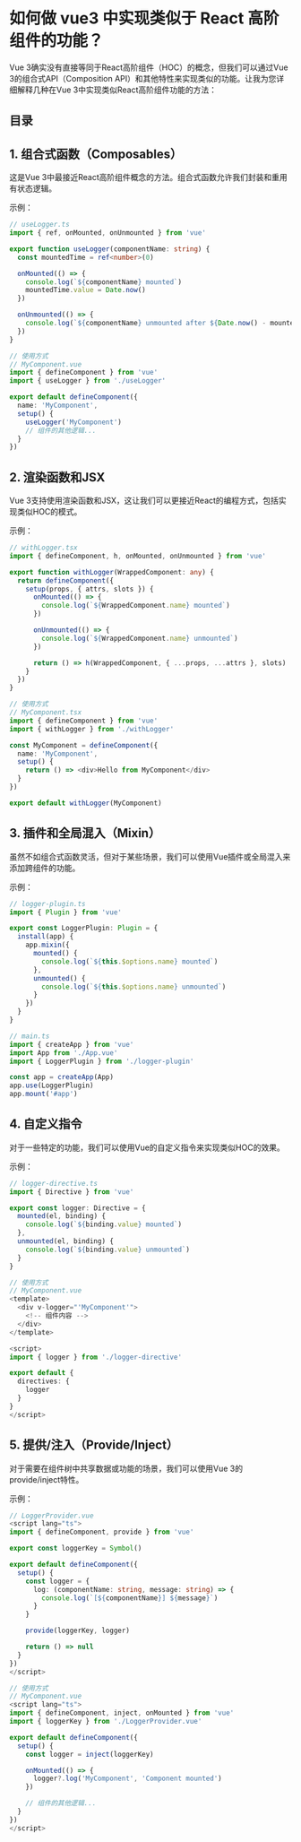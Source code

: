 
# 如何做 vue3 中实现类似于 React 高阶组件的功能？


Vue 3确实没有直接等同于React高阶组件（HOC）的概念，但我们可以通过Vue 3的组合式API（Composition API）和其他特性来实现类似的功能。让我为您详细解释几种在Vue 3中实现类似React高阶组件功能的方法：


## 目录
<!-- toc -->
 ## 1. 组合式函数（Composables） 

这是Vue 3中最接近React高阶组件概念的方法。组合式函数允许我们封装和重用有状态逻辑。

示例：

```typescript
// useLogger.ts
import { ref, onMounted, onUnmounted } from 'vue'

export function useLogger(componentName: string) {
  const mountedTime = ref<number>(0)

  onMounted(() => {
    console.log(`${componentName} mounted`)
    mountedTime.value = Date.now()
  })

  onUnmounted(() => {
    console.log(`${componentName} unmounted after ${Date.now() - mountedTime.value}ms`)
  })
}

// 使用方式
// MyComponent.vue
import { defineComponent } from 'vue'
import { useLogger } from './useLogger'

export default defineComponent({
  name: 'MyComponent',
  setup() {
    useLogger('MyComponent')
    // 组件的其他逻辑...
  }
})
```

## 2. 渲染函数和JSX

Vue 3支持使用渲染函数和JSX，这让我们可以更接近React的编程方式，包括实现类似HOC的模式。

示例：

```typescript hl:15
// withLogger.tsx
import { defineComponent, h, onMounted, onUnmounted } from 'vue'

export function withLogger(WrappedComponent: any) {
  return defineComponent({
    setup(props, { attrs, slots }) {
      onMounted(() => {
        console.log(`${WrappedComponent.name} mounted`)
      })

      onUnmounted(() => {
        console.log(`${WrappedComponent.name} unmounted`)
      })

      return () => h(WrappedComponent, { ...props, ...attrs }, slots)
    }
  })
}

// 使用方式
// MyComponent.tsx
import { defineComponent } from 'vue'
import { withLogger } from './withLogger'

const MyComponent = defineComponent({
  name: 'MyComponent',
  setup() {
    return () => <div>Hello from MyComponent</div>
  }
})

export default withLogger(MyComponent)
```

## 3. 插件和全局混入（Mixin）

虽然不如组合式函数灵活，但对于某些场景，我们可以使用Vue插件或全局混入来添加跨组件的功能。

示例：

```typescript
// logger-plugin.ts
import { Plugin } from 'vue'

export const LoggerPlugin: Plugin = {
  install(app) {
    app.mixin({
      mounted() {
        console.log(`${this.$options.name} mounted`)
      },
      unmounted() {
        console.log(`${this.$options.name} unmounted`)
      }
    })
  }
}

// main.ts
import { createApp } from 'vue'
import App from './App.vue'
import { LoggerPlugin } from './logger-plugin'

const app = createApp(App)
app.use(LoggerPlugin)
app.mount('#app')
```

## 4. 自定义指令

对于一些特定的功能，我们可以使用Vue的自定义指令来实现类似HOC的效果。

示例：

```typescript
// logger-directive.ts
import { Directive } from 'vue'

export const logger: Directive = {
  mounted(el, binding) {
    console.log(`${binding.value} mounted`)
  },
  unmounted(el, binding) {
    console.log(`${binding.value} unmounted`)
  }
}

// 使用方式
// MyComponent.vue
<template>
  <div v-logger="'MyComponent'">
    <!-- 组件内容 -->
  </div>
</template>

<script>
import { logger } from './logger-directive'

export default {
  directives: {
    logger
  }
}
</script>
```

## 5. 提供/注入（Provide/Inject）

对于需要在组件树中共享数据或功能的场景，我们可以使用Vue 3的provide/inject特性。

示例：

```typescript
// LoggerProvider.vue
<script lang="ts">
import { defineComponent, provide } from 'vue'

export const loggerKey = Symbol()

export default defineComponent({
  setup() {
    const logger = {
      log: (componentName: string, message: string) => {
        console.log(`[${componentName}] ${message}`)
      }
    }

    provide(loggerKey, logger)

    return () => null
  }
})
</script>

// 使用方式
// MyComponent.vue
<script lang="ts">
import { defineComponent, inject, onMounted } from 'vue'
import { loggerKey } from './LoggerProvider.vue'

export default defineComponent({
  setup() {
    const logger = inject(loggerKey)

    onMounted(() => {
      logger?.log('MyComponent', 'Component mounted')
    })

    // 组件的其他逻辑...
  }
})
</script>
```

